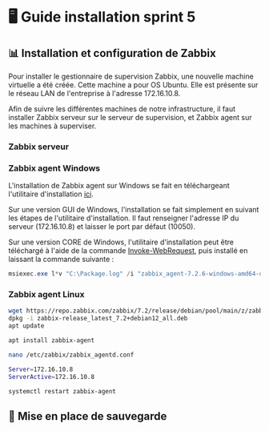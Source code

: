 # 🖥️ Guide installation sprint 5

## 📊 Installation et configuration de Zabbix

Pour installer le gestionnaire de supervision Zabbix, une nouvelle machine virtuelle a été créée. Cette machine a pour OS Ubuntu. Elle est présente sur le réseau LAN de l'entreprise à l'adresse 172.16.10.8.

Afin de suivre les différentes machines de notre infrastructure, il faut installer Zabbix serveur sur le serveur de supervision, et Zabbix agent sur les machines à superviser.

### Zabbix serveur

### Zabbix agent Windows

L'installation de Zabbix agent sur Windows se fait en téléchargeant l'utilitaire d'installation [ici](https://www.zabbix.com/fr/download_agents). 

Sur une version GUI de Windows, l'installation se fait simplement en suivant les étapes de l'utilitaire d'installation. Il faut renseigner l'adresse IP du serveur (172.16.10.8) et laisser le port par défaut (10050).

Sur une version CORE de Windows, l'utilitaire d'installation peut être téléchargé à l'aide de la commande [Invoke-WebRequest](https://learn.microsoft.com/en-us/powershell/module/microsoft.powershell.utility/invoke-webrequest?view=powershell-7.5), puis installé en laissant la commande suivante :

```powershell
msiexec.exe l*v "C:\Package.log" /i "zabbix_agent-7.2.6-windows-amd64-openssl.msi" /qn+ SERVER=172.16.10.8
```

### Zabbix agent Linux

```bash
wget https://repo.zabbix.com/zabbix/7.2/release/debian/pool/main/z/zabbix-release/zabbix-release_latest_7.2+debian12_all.deb
dpkg -i zabbix-release_latest_7.2+debian12_all.deb
apt update 
```

```bash
apt install zabbix-agent
```

```bash
nano /etc/zabbix/zabbix_agentd.conf
```

```bash
Server=172.16.10.8
ServerActive=172.16.10.8
```

```bash
systemctl restart zabbix-agent
```

## 💾 Mise en place de sauvegarde
